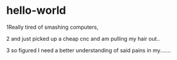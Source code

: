# hello-world

1Really tired of smashing computers,

2 and just picked up a cheap cnc and am pulling my hair out..

3 so figured I need a better understanding of said pains in my.......

